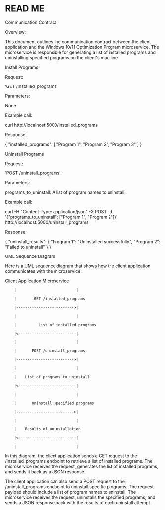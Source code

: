 # READ ME

Communication Contract

Overview:

This document outlines the communication contract between the client application and the Windows 10/11 Optimization Program microservice. The microservice is responsible for generating a list of installed programs and uninstalling specified programs on the client's machine.

Install Programs

Request:

‘GET /installed_programs’

Parameters:

None

Example call:

curl http://localhost:5000/installed_programs

Response:

{
  "installed_programs": [
    "Program 1",
    "Program 2",
    "Program 3"
  ]
}

Uninstall Programs

Request:

‘POST /uninstall_programs’

Parameters:

programs_to_uninstall: A list of program names to uninstall.

Example call:

curl -H "Content-Type: application/json" -X POST -d '{"programs_to_uninstall": ["Program 1", "Program 2"]}' http://localhost:5000/uninstall_programs

Response:

{
  "uninstall_results": {
    "Program 1": "Uninstalled successfully",
    "Program 2": "Failed to uninstall"
  }
}

UML Sequence Diagram

Here is a UML sequence diagram that shows how the client application communicates with the microservice:

Client Application          Microservice

        |                           |
        
        |        GET /installed_programs
        
        |-------------------------->|
        
        |                           |
        
        |          List of installed programs
        
        |<--------------------------|
        
        |                           |
        
        |       POST /uninstall_programs
        
        |-------------------------->|
        
        |                           |
        
        |    List of programs to uninstall
        
        |<--------------------------|
        
        |                           |
        
        |       Uninstall specified programs
        
        |-------------------------->|
        
        |                           |
        
        |    Results of uninstallation
        
        |<--------------------------|
        
        |                           |



In this diagram, the client application sends a GET request to the /installed_programs endpoint to retrieve a list of installed programs. The microservice receives the request, generates the list of installed programs, and sends it back as a JSON response.

The client application can also send a POST request to the /uninstall_programs endpoint to uninstall specific programs. The request payload should include a list of program names to uninstall. The microservice receives the request, uninstalls the specified programs, and sends a JSON response back with the results of each uninstall attempt.
